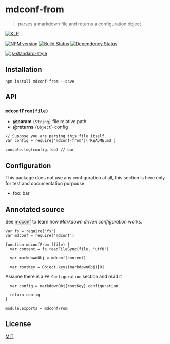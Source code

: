 # mdconf-from

> parses a markdown file and returns a configuration object

[![KLP](https://img.shields.io/badge/kiss-literate-orange.svg)](http://g14n.info/kiss-literate-programming)

[![NPM version](https://badge.fury.io/js/mdconf-from.svg)](http://badge.fury.io/js/mdconf-from) [![Build Status](https://travis-ci.org/fibo/mdconf-from.svg?branch=master)](https://travis-ci.org/fibo/mdconf-from?branch=master) [![Dependency Status](https://gemnasium.com/fibo/mdconf-from.svg)](https://gemnasium.com/fibo/mdconf-from)

[![js-standard-style](https://cdn.rawgit.com/feross/standard/master/badge.svg)](https://github.com/feross/standard)

## Installation

```
npm install mdconf-from --save
```

## API

### `mdconfFrom(file)`

* **@param** `{String}` file relative path
* **@returns** `{Object}` config

```
// Suppose you are parsing this file itself.
var config = require('mdconf-from')('README.md')

console.log(config.foo) // bar
```

## Configuration

This package does not use any configuration at all, this section is
here only for test and documentation purpouse.

* foo: bar

## Annotated source

See [mdconf][mdconf] to learn how *Markdown driven configuration* works.

    var fs = require('fs')
    var mdconf = require('mdconf')

    function mdconfFrom (file) {
      var content = fs.readFileSync(file, 'utf8')

      var markdownObj = mdconf(content)

      var rootKey = Object.keys(markdownObj)[0]

Assume there is a `## Configuration` section and read it

      var config = markdownObj[rootKey].configuration

      return config
    }

    module.exports = mdconfFrom

## License

[MIT](http://g14n.info/mit-license)

[mdconf]: https://github.com/tj/mdconf
